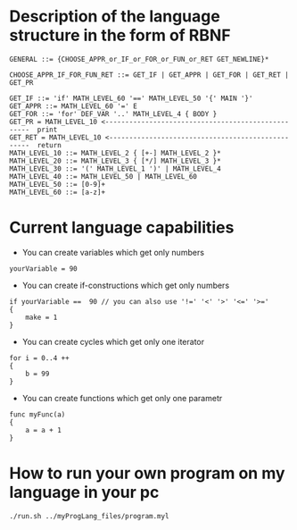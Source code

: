 # Description of the language structure in the form of RBNF
```
GENERAL ::= {CHOOSE_APPR_or_IF_or_FOR_or_FUN_or_RET GET_NEWLINE}*

CHOOSE_APPR_IF_FOR_FUN_RET ::= GET_IF | GET_APPR | GET_FOR | GET_RET | GET_PR 

GET_IF ::= 'if' MATH_LEVEL_60 '==' MATH_LEVEL_50 '{' MAIN '}'
GET_APPR ::= MATH_LEVEL_60 '=' E 
GET_FOR ::= 'for' DEF_VAR '..' MATH_LEVEL_4 { BODY } 
GET_PR = MATH_LEVEL_10 <---------------------------------------------------  print
GET_RET = MATH_LEVEL_10 <--------------------------------------------------  return
MATH_LEVEL_10 ::= MATH_LEVEL_2 { [+-] MATH_LEVEL_2 }*
MATH_LEVEL_20 ::= MATH_LEVEL_3 { [*/] MATH_LEVEL_3 }*
MATH_LEVEL_30 ::= '(' MATH_LEVEL_1 ')' | MATH_LEVEL_4
MATH_LEVEL_40 ::= MATH_LEVEL_50 | MATH_LEVEL_60
MATH_LEVEL_50 ::= [0-9]+
MATH_LEVEL_60 ::= [a-z]+
```

# Сurrent language capabilities

- You can create variables which get only numbers
```
yourVariable = 90
```
- You can create if-constructions which get only numbers
```
if yourVariable ==  90 // you can also use '!=' '<' '>' '<=' '>='
{
    make = 1
}
```

- You can create cycles which get only one iterator
```
for i = 0..4 ++
{
    b = 99
}
```
- You can create functions which get only one parametr
```
func myFunc(a)
{
    a = a + 1
}
```
# How to run your own program on my language in your pc
```
./run.sh ../myProgLang_files/program.myl
```